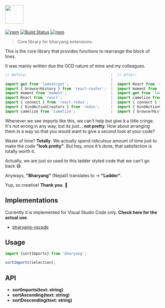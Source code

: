 # <a href='http://redux.js.org'><img src='https://raw.githubusercontent.com/pratishshr/bharyang/master/logo.png' height='60'></a>

[![npm](https://img.shields.io/npm/v/bharyang.svg)](https://www.npmjs.com/package/bharyang)
[![Build Status](https://travis-ci.org/pratishshr/bharyang.svg?branch=master)](https://travis-ci.org/pratishshr/bharyang)
[![npm](https://img.shields.io/npm/dt/bharyang.svg)](https://www.npmjs.com/package/bharyang)

> Core library for bharyang extensions.

This is the core library that provides functions to rearrange the block of lines.

It was mainly written due the OCD nature of mine and my colleagues.

```js
// Before:                                      |  // After:
                                                |
import get from 'lodash/get';                   |  import React from 'react';
import { browserHistory } from 'react-router';  |  import moment from 'moment';
import moment from 'moment';                    |  import get from 'lodash/get';
import React from 'react';                      |  import camelize from 'camelize';
import { connect } from 'react-redux';          |  import { connect } from 'react-redux';
import { bindActionCreators } from 'redux';     |  import { bindActionCreators } from 'redux';
import camelize from 'camelize';                |  import { browserHistory } from 'react-router';
```

Whenever we see imports like this, we can't help but give it a little cringe. It's not wrong in any way, but its just... **not pretty**. How about arranging them in a way so that you would want to give a second look at your code?

Waste of time? **Totally**. We actually spend ridiculous amount of time just to make the code **"look pretty"**. But hey, once it's done, that satisfaction is totally worth it.

Actually, we are just so used to this ladder styled code that we can't go back 😅.

Anyways, **"Bharyang"** (Nepali) translates to -> **"Ladder"**. 

Yup, so creative! **Thank you**. 👏

## Implementations

Currently it is implemented for Visual Studio Code only. **Check here for the actual use**.
 - [bharyang-vscode](https://github.com/pratishshr/bharyang-vscode)

## Usage

```js
import {sortImports} from 'bharyang';

sortImports(selection);
```
## API
- **sortImports(text: string)**
- **sortAscending(text: string)**
- **sortDescending(text: string)**